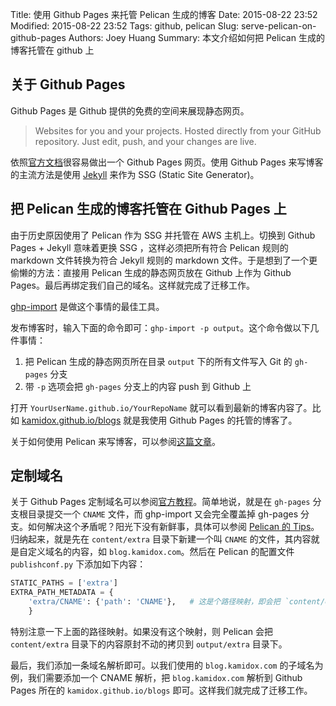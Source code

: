 Title: 使用 Github Pages 来托管 Pelican 生成的博客
Date: 2015-08-22 23:52
Modified: 2015-08-22 23:52
Tags: github, pelican
Slug: serve-pelican-on-github-pages
Authors: Joey Huang
Summary: 本文介绍如何把 Pelican 生成的博客托管在 github 上

## 关于 Github Pages

Github Pages 是 Github 提供的免费的空间来展现静态网页。

> Websites for you and your projects. Hosted directly from your GitHub repository. Just edit, push, and your changes are live.

依照[官方文档][1]很容易做出一个 Github Pages 网页。使用 Github Pages 来写博客的主流方法是使用 [Jekyll][2] 来作为 SSG (Static Site Generator)。

## 把 Pelican 生成的博客托管在 Github Pages 上

由于历史原因使用了 Pelican 作为 SSG 并托管在 AWS 主机上。切换到 Github Pages + Jekyll 意味着更换 SSG ，这样必须把所有符合 Pelican 规则的 markdown 文件转换为符合 Jekyll 规则的 markdown 文件。于是想到了一个更偷懒的方法：直接用 Pelican 生成的静态网页放在 Github 上作为 Github Pages。最后再绑定我们自己的域名。这样就完成了迁移工作。

[ghp-import][3] 是做这个事情的最佳工具。 

发布博客时，输入下面的命令即可：`ghp-import -p output`。这个命令做以下几件事情：

1. 把 Pelican 生成的静态网页所在目录 `output` 下的所有文件写入 Git 的 `gh-pages` 分支
2. 带 `-p` 选项会把 `gh-pages` 分支上的内容 push 到 Github 上

打开 `YourUserName.github.io/YourRepoName` 就可以看到最新的博客内容了。比如 [kamidox.github.io/blogs][4] 就是我使用 Github Pages 的托管的博客了。

关于如何使用 Pelican 来写博客，可以参阅[这篇文章][5]。

## 定制域名

关于 Github Pages 定制域名可以参阅[官方教程][6]。简单地说，就是在 `gh-pages` 分支根目录提交一个 `CNAME` 文件，而 ghp-import 又会完全覆盖掉 gh-pages 分支。如何解决这个矛盾呢？阳光下没有新鲜事，具体可以参阅 [Pelican 的 Tips][7]。归纳起来，就是先在 `content/extra` 目录下新建一个叫 `CNAME` 的文件，其内容就是自定义域名的内容，如 `blog.kamidox.com`。然后在 Pelican 的配置文件 `publishconf.py` 下添加如下内容：


```python
STATIC_PATHS = ['extra']
EXTRA_PATH_METADATA = {
    'extra/CNAME': {'path': 'CNAME'},	# 这是个路径映射，即会把 `content/extra/CNAME` 文件拷贝到 `output/CNAME`
    }
```

特别注意一下上面的路径映射。如果没有这个映射，则 Pelican 会把 `content/extra` 目录下的内容原封不动的拷贝到 `output/extra` 目录下。

最后，我们添加一条域名解析即可。以我们使用的 `blog.kamidox.com` 的子域名为例，我们需要添加一个 CNAME 解析，把 `blog.kamidox.com` 解析到 Github Pages 所在的 `kamidox.github.io/blogs` 即可。这样我们就完成了迁移工作。


[1]: https://pages.github.com
[2]: http://jekyllrb.com
[3]: https://github.com/davisp/ghp-import
[4]: http://kamidox.github.io/blogs
[5]: http://kamidox.com/build-blog-system-by-pelican.html
[6]: https://help.github.com/articles/adding-a-cname-file-to-your-repository/
[7]: http://docs.getpelican.com/en/latest/tips.html#extra-tips

